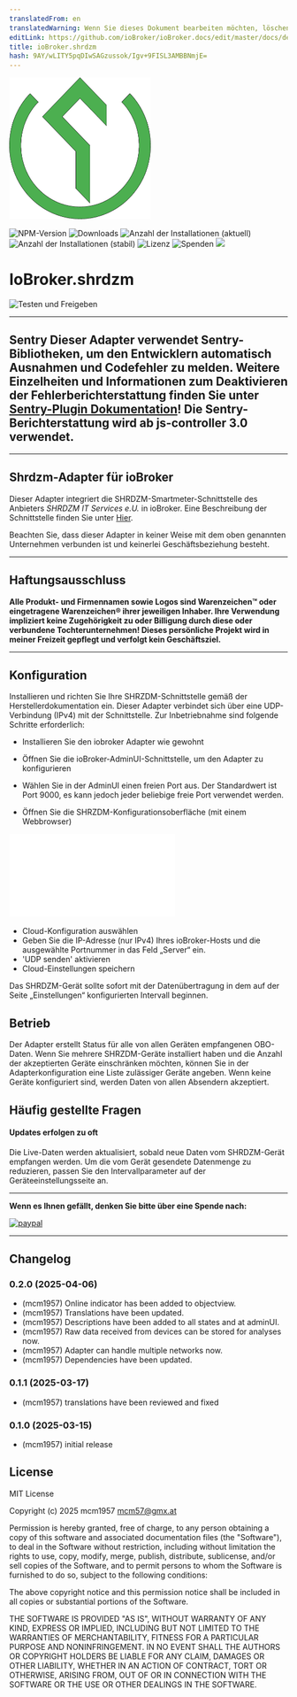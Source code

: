 ```yaml
---
translatedFrom: en
translatedWarning: Wenn Sie dieses Dokument bearbeiten möchten, löschen Sie bitte das Feld "translationsFrom". Andernfalls wird dieses Dokument automatisch erneut übersetzt
editLink: https://github.com/ioBroker/ioBroker.docs/edit/master/docs/de/adapterref/iobroker.shrdzm/README.md
title: ioBroker.shrdzm
hash: 9AY/wLITY5pqDIwSAGzussok/Igv+9FISL3AMBBNmjE=
---
```

![Logo](../../../en/adapterref/iobroker.shrdzm/admin/shrdzm.png)

![NPM-Version](http://img.shields.io/npm/v/iobroker.shrdzm.svg)
![Downloads](https://img.shields.io/npm/dm/iobroker.shrdzm.svg)
![Anzahl der Installationen (aktuell)](http://iobroker.live/badges/shrdzm-installed.svg)
![Anzahl der Installationen (stabil)](http://iobroker.live/badges/shrdzm-stable.svg)
![Lizenz](https://img.shields.io/github/license/mcm4iob/ioBroker.shrdzm?style=flat)
![Spenden](https://img.shields.io/badge/paypal-donate%20|%20spenden-blue.svg)
![](https://img.shields.io/static/v1?label=Sponsor&message=%E2%9D%A4&logo=GitHub&color=%23fe8e86)

# IoBroker.shrdzm
![Testen und Freigeben](https://github.com/mcm4iob/ioBroker.shrdzm/workflows/Test%20and%20Release/badge.svg)

**************************************************************************************************************

## Sentry **Dieser Adapter verwendet Sentry-Bibliotheken, um den Entwicklern automatisch Ausnahmen und Codefehler zu melden.** Weitere Einzelheiten und Informationen zum Deaktivieren der Fehlerberichterstattung finden Sie unter [Sentry-Plugin Dokumentation](https://github.com/ioBroker/plugin-sentry#plugin-sentry)! Die Sentry-Berichterstattung wird ab js-controller 3.0 verwendet.
**************************************************************************************************************

## Shrdzm-Adapter für ioBroker
Dieser Adapter integriert die SHRDZM-Smartmeter-Schnittstelle des Anbieters *SHRDZM IT Services e.U.* in ioBroker. Eine Beschreibung der Schnittstelle finden Sie unter [Hier](https://cms.shrdzm.com/produkt/smartmeter-modul/).

Beachten Sie, dass dieser Adapter in keiner Weise mit dem oben genannten Unternehmen verbunden ist und keinerlei Geschäftsbeziehung besteht.

**************************************************************************************************************

## Haftungsausschluss
**Alle Produkt- und Firmennamen sowie Logos sind Warenzeichen™ oder eingetragene Warenzeichen® ihrer jeweiligen Inhaber. Ihre Verwendung impliziert keine Zugehörigkeit zu oder Billigung durch diese oder verbundene Tochterunternehmen! Dieses persönliche Projekt wird in meiner Freizeit gepflegt und verfolgt kein Geschäftsziel.**

**************************************************************************************************************

## Konfiguration
Installieren und richten Sie Ihre SHRZDM-Schnittstelle gemäß der Herstellerdokumentation ein. Dieser Adapter verbindet sich über eine UDP-Verbindung (IPv4) mit der Schnittstelle. Zur Inbetriebnahme sind folgende Schritte erforderlich:

- Installieren Sie den iobroker Adapter wie gewohnt
- Öffnen Sie die ioBroker-AdminUI-Schnittstelle, um den Adapter zu konfigurieren
- Wählen Sie in der AdminUI einen freien Port aus. Der Standardwert ist Port 9000, es kann jedoch jeder beliebige freie Port verwendet werden.

- Öffnen Sie die SHRZDM-Konfigurationsoberfläche (mit einem Webbrowser)

![Alternativtext](../../../en/adapterref/iobroker.shrdzm/doc/shrzdm-cloud.pgn)

- Cloud-Konfiguration auswählen
- Geben Sie die IP-Adresse (nur IPv4) Ihres ioBroker-Hosts und die ausgewählte Portnummer in das Feld „Server“ ein.
- 'UDP senden' aktivieren
- Cloud-Einstellungen speichern

Das SHRDZM-Gerät sollte sofort mit der Datenübertragung in dem auf der Seite „Einstellungen“ konfigurierten Intervall beginnen.

## Betrieb
Der Adapter erstellt Status für alle von allen Geräten empfangenen OBO-Daten. Wenn Sie mehrere SHRZDM-Geräte installiert haben und die Anzahl der akzeptierten Geräte einschränken möchten, können Sie in der Adapterkonfiguration eine Liste zulässiger Geräte angeben. Wenn keine Geräte konfiguriert sind, werden Daten von allen Absendern akzeptiert.

## Häufig gestellte Fragen
#### Updates erfolgen zu oft
Die Live-Daten werden aktualisiert, sobald neue Daten vom SHRDZM-Gerät empfangen werden. Um die vom Gerät gesendete Datenmenge zu reduzieren, passen Sie den Intervallparameter auf der Geräteeinstellungsseite an.

**************************************************************************************************************

**Wenn es Ihnen gefällt, denken Sie bitte über eine Spende nach:**

[![paypal](https://www.paypalobjects.com/en_US/DK/i/btn/btn_donateCC_LG.gif)](https://paypal.me/mcm1957atIoBroker)

**************************************************************************************************************

## Changelog
<!--
    Placeholder for the next version (at the beginning of the line):
    ### **WORK IN PROGRESS**
-->
### 0.2.0 (2025-04-06)
* (mcm1957) Online indicator has been added to objectview.
* (mcm1957) Translations have been updated.
* (mcm1957) Descriptions have been added to all states and at adminUI.
* (mcm1957) Raw data received from devices can be stored for analyses now.
* (mcm1957) Adapter can handle multiple networks now. 
* (mcm1957) Dependencies have been updated.

### 0.1.1 (2025-03-17)
* (mcm1957) translations have been reviewed and fixed

### 0.1.0 (2025-03-15)
* (mcm1957) initial release

## License
MIT License

Copyright (c) 2025 mcm1957 <mcm57@gmx.at>

Permission is hereby granted, free of charge, to any person obtaining a copy
of this software and associated documentation files (the "Software"), to deal
in the Software without restriction, including without limitation the rights
to use, copy, modify, merge, publish, distribute, sublicense, and/or sell
copies of the Software, and to permit persons to whom the Software is
furnished to do so, subject to the following conditions:

The above copyright notice and this permission notice shall be included in all
copies or substantial portions of the Software.

THE SOFTWARE IS PROVIDED "AS IS", WITHOUT WARRANTY OF ANY KIND, EXPRESS OR
IMPLIED, INCLUDING BUT NOT LIMITED TO THE WARRANTIES OF MERCHANTABILITY,
FITNESS FOR A PARTICULAR PURPOSE AND NONINFRINGEMENT. IN NO EVENT SHALL THE
AUTHORS OR COPYRIGHT HOLDERS BE LIABLE FOR ANY CLAIM, DAMAGES OR OTHER
LIABILITY, WHETHER IN AN ACTION OF CONTRACT, TORT OR OTHERWISE, ARISING FROM,
OUT OF OR IN CONNECTION WITH THE SOFTWARE OR THE USE OR OTHER DEALINGS IN THE
SOFTWARE.